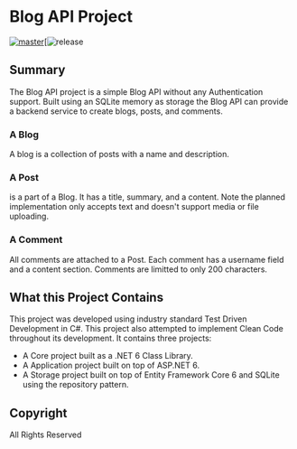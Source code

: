 # Blog API Project
[![master](https://github.com/Jackw2As/BlogApi-Project/actions/workflows/master.yml/badge.svg)](https://github.com/Jackw2As/BlogApi-Project/actions/workflows/master.yml)[![release](https://github.com/Jackw2As/BlogApi-Project/actions/workflows/Release.yml)

## Summary
The Blog API project is a simple Blog API without any Authentication support. Built using an SQLite memory as storage the Blog API can provide a backend service to create blogs, posts, and comments.
### A Blog
A blog is a collection of posts with a name and description.
### A Post
is a part of a Blog. It has a title, summary, and a content. Note the planned implementation only accepts text and doesn't support media or file uploading.
### A Comment 
All comments are attached to a Post. Each comment has a username field and a content section. Comments are limitted to only 200 characters. 
## What this Project Contains
This project was developed using industry standard Test Driven Development in C#. This project also attempted to implement Clean Code throughout its development.
It contains three projects:
* A Core project built as a .NET 6 Class Library. 
* A Application project built on top of ASP.NET 6.
* A Storage project built on top of Entity Framework Core 6 and SQLite using the repository pattern.
## Copyright
All Rights Reserved
